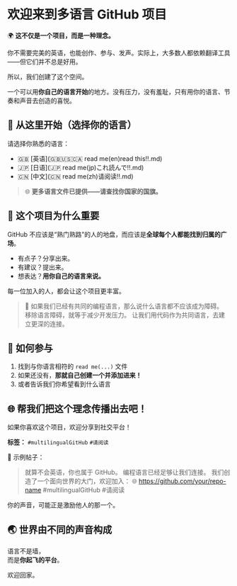 # 欢迎来到多语言 GitHub 项目

🌍 **这不仅是一个项目，而是一种理念。**

你不需要完美的英语，也能创作、参与、发声。实际上，大多数人都依赖翻译工具——但它们并不总是好用。

所以，我们创建了这个空间。

一个可以用**你自己的语言开始**的地方。没有压力，没有羞耻，只有用你的语言、节奏和声音去创造的喜悦。

## 🙌 从这里开始（选择你的语言）
请选择你熟悉的语言：

- 🇬🇧 [英语](🇬🇧🇺🇸🇨🇦 read me(en)read this‼️.md)
- 🇯🇵 [日语](🇯🇵 read me(jp)これ読んで‼️.md)
- 🇨🇳 [中文](🇨🇳 read me(zh)请阅读‼️.md)

> 🌐 **更多语言文件已提供——请查找你国家的国旗。**

## 🌟 这个项目为什么重要
GitHub 不应该是“熟门熟路”的人的地盘，而应该是**全球每个人都能找到归属的广场**。

- 有点子？分享出来。
- 有建议？提出来。
- 想表达？**用你自己的语言来说。**

每一位加入的人，都会让这个项目更丰富。

> 🧠 如果我们已经有共同的编程语言，那么说什么语言都不应该成为障碍。
> 移除语言障碍，就等于减少开发压力。
> 让我们用代码作为共同语言，去建立更深的连接。

## 🚀 如何参与
1. 找到与你语言相符的 `read me(...)` 文件
2. 如果还没有，**那就自己创建一个并添加进来！**
3. 或者告诉我们你希望看到什么语言

## 🌐 帮我们把这个理念传播出去吧！
如果你喜欢这个项目，欢迎分享到社交平台！

**标签：** `#multilingualGitHub` `#请阅读`

📣 示例帖子：
> 就算不会英语，你也属于 GitHub。
> 编程语言已经足够让我们连接。
> 我们创造了一个面向世界的大门，欢迎加入：
> 🌐 https://github.com/your/repo-name
> #multilingualGitHub #请阅读

你的声音，可能正是激励他人的那一个。

## 🌏 世界由不同的声音构成
语言不是墙，  
而是**你起飞的平台**。

欢迎回家。
